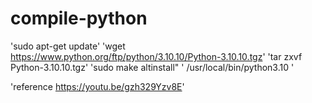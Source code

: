 # compile-python

'sudo apt-get update'
'wget https://www.python.org/ftp/python/3.10.10/Python-3.10.10.tgz'
'tar zxvf Python-3.10.10.tgz'
'sudo make altinstall"
' /usr/local/bin/python3.10  '

'reference https://youtu.be/gzh329Yzv8E'
